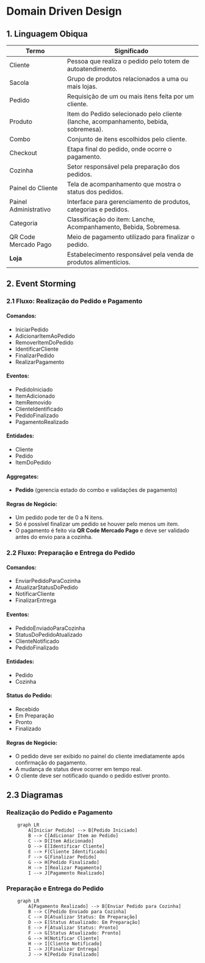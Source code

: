 # Domain Driven Design

## 1. Linguagem Obiqua
| Termo                 | Significado                                                                         |
|----------------------|--------------------------------------------------------------------------------------|
| Cliente              | Pessoa que realiza o pedido pelo totem de autoatendimento.                           |
| Sacola               | Grupo de produtos relacionados a uma ou mais lojas.                                  |
| Pedido               | Requisição de um ou mais itens feita por um cliente.                                 |
| Produto              | Item do Pedido  selecionado pelo cliente (lanche, acompanhamento, bebida, sobremesa).|
| Combo                | Conjunto de itens escolhidos pelo cliente.                                           |
| Checkout             | Etapa final do pedido, onde ocorre o pagamento.                                      |
| Cozinha              | Setor responsável pela preparação dos pedidos.                                       |
| Painel do Cliente    | Tela de acompanhamento que mostra o status dos pedidos.                              |
| Painel Administrativo| Interface para gerenciamento de produtos, categorias e pedidos.                      |
| Categoria            | Classificação do item: Lanche, Acompanhamento, Bebida, Sobremesa.                    |
| QR Code Mercado Pago | Meio de pagamento utilizado para finalizar o pedido.                                 |
| **Loja**             | Estabelecimento responsável pela venda de produtos alimentícios.                     |

## 2. Event Storming

### 2.1 Fluxo: Realização do Pedido e Pagamento

#### Comandos:
- IniciarPedido  
- AdicionarItemAoPedido  
- RemoverItemDoPedido  
- IdentificarCliente  
- FinalizarPedido  
- RealizarPagamento  

#### Eventos:
- PedidoIniciado  
- ItemAdicionado  
- ItemRemovido  
- ClienteIdentificado  
- PedidoFinalizado  
- PagamentoRealizado  

#### Entidades:
- Cliente  
- Pedido  
- ItemDoPedido  

#### Aggregates:
- **Pedido** (gerencia estado do combo e validações de pagamento)

#### Regras de Negócio:
- Um pedido pode ter de 0 a N itens.  
- Só é possível finalizar um pedido se houver pelo menos um item.  
- O pagamento é feito via **QR Code Mercado Pago** e deve ser validado antes do envio para a cozinha.


### 2.2 Fluxo: Preparação e Entrega do Pedido

#### Comandos:
- EnviarPedidoParaCozinha  
- AtualizarStatusDoPedido  
- NotificarCliente  
- FinalizarEntrega  

#### Eventos:
- PedidoEnviadoParaCozinha  
- StatusDoPedidoAtualizado  
- ClienteNotificado  
- PedidoFinalizado  

#### Entidades:
- Pedido  
- Cozinha  

#### Status do Pedido:
- Recebido  
- Em Preparação  
- Pronto  
- Finalizado  

#### Regras de Negócio:
- O pedido deve ser exibido no painel do cliente imediatamente após confirmação do pagamento.  
- A mudança de status deve ocorrer em tempo real.  
- O cliente deve ser notificado quando o pedido estiver pronto.

## 2.3 Diagramas

### Realização do Pedido e Pagamento
```mermaid
    graph LR
        A[Iniciar Pedido] --> B[Pedido Iniciado]
        B --> C[Adicionar Item ao Pedido]
        C --> D[Item Adicionado]
        D --> E[Identificar Cliente]
        E --> F[Cliente Identificado]
        F --> G[Finalizar Pedido]
        G --> H[Pedido Finalizado]
        H --> I[Realizar Pagamento]
        I --> J[Pagamento Realizado]
```

### Preparação e Entrega do Pedido
```mermaid
    graph LR
        A[Pagamento Realizado] --> B[Enviar Pedido para Cozinha]
        B --> C[Pedido Enviado para Cozinha]
        C --> D[Atualizar Status: Em Preparação]
        D --> E[Status Atualizado: Em Preparação]
        E --> F[Atualizar Status: Pronto]
        F --> G[Status Atualizado: Pronto]
        G --> H[Notificar Cliente]
        H --> I[Cliente Notificado]
        I --> J[Finalizar Entrega]
        J --> K[Pedido Finalizado]
```